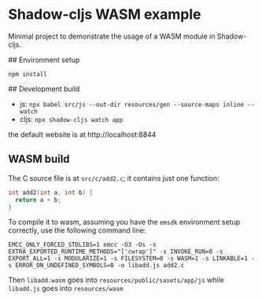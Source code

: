 # Shadow-cljs WASM example

Minimal project to demonstrate the usage of a WASM module in Shadow-cljs.

## Environment setup

`npm install`

## Development build

- js: `npx babel src/js --out-dir resources/gen --source-maps inline --watch`
- cljs: `npx shadow-cljs watch app`

the default website is at http://localhost:8844

## WASM build

The C source file is at `src/c/add2.c`; it contains just one function:

```c
int add2(int a, int b) {
  return a + b;
}
```

To compile it to wasm, assuming you have the `emsdk` environment setup correctly, use the following command line:

`EMCC_ONLY_FORCED_STDLIBS=1 emcc -O3 -Os -s EXTRA_EXPORTED_RUNTIME_METHODS="['cwrap']" -s INVOKE_RUN=0 -s EXPORT_ALL=1 -s MODULARIZE=1 -s FILESYSTEM=0 -s WASM=1 -s LINKABLE=1 -s ERROR_ON_UNDEFINED_SYMBOLS=0 -o libadd.js add2.c`

Then `libadd.wasm` goes into `resources/public/sasets/app/js` while `libadd.js` goes into `resources/wasm`
